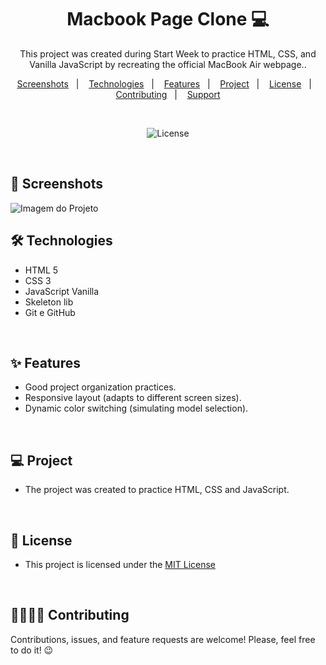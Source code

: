 <h1 align="center">Macbook Page Clone 💻 </h1> 

<p align="center">This project was created during Start Week to practice HTML, CSS, and Vanilla JavaScript by recreating the official MacBook Air webpage..</p>


<p align="center">  
  <a href="#-screenshots">Screenshots</a>&nbsp;&nbsp;&nbsp;|&nbsp;&nbsp;&nbsp;
  <a href="#-technologies">Technologies</a>&nbsp;&nbsp;&nbsp;|&nbsp;&nbsp;&nbsp;
  <a href="#-features">Features</a>&nbsp;&nbsp;&nbsp;|&nbsp;&nbsp;&nbsp;
  <a href="#-project">Project</a>&nbsp;&nbsp;&nbsp;|&nbsp;&nbsp;&nbsp;
  <a href="#-license">License</a>&nbsp;&nbsp;&nbsp;|&nbsp;&nbsp;&nbsp;
  <a href="#-contributing">Contributing</a>&nbsp;&nbsp;&nbsp;|&nbsp;&nbsp;&nbsp;
  <a href="#support">Support</a>  
</p>

<br>

<p align="center">
  <img alt="License" src="https://img.shields.io/static/v1?label=license&message=MIT&color=c920c9&labelColor=000000">
</p>


<br>

## 📸 Screenshots

<img src=".github/imagem-do-projeto.PNG" alt="Imagem do Projeto">

<br>

## 🛠 Technologies

* HTML 5
* CSS 3
* JavaScript Vanilla
* Skeleton lib
* Git e GitHub

<br>

## ✨ Features

- Good project organization practices.
- Responsive layout (adapts to different screen sizes).
- Dynamic color switching (simulating model selection).
  
<br>

## 💻 Project

- The project was created to practice HTML, CSS and JavaScript.

<br>

## 📜 License

* This project is licensed under the [MIT License](https://choosealicense.com/licenses/mit/)

<br>

## 🫱🏻‍🫲🏻 Contributing
<p> Contributions, issues, and feature requests are welcome! Please, feel free to do it! 😉 </p>

<br>
